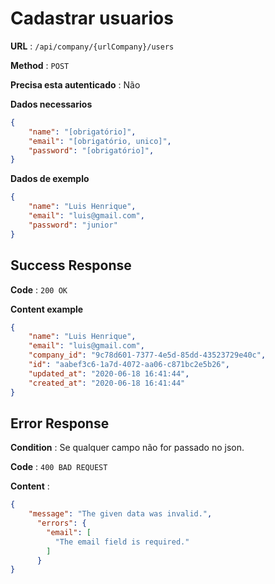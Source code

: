 # Cadastrar usuarios

**URL** : `/api/company/{urlCompany}/users`

**Method** : `POST`

**Precisa esta autenticado** : Não

**Dados necessarios**

```json
{
    "name": "[obrigatório]",
    "email": "[obrigatório, unico]",
    "password": "[obrigatório]",
}
```

**Dados de exemplo**

```json
{
    "name": "Luis Henrique",
    "email": "luis@gmail.com",
    "password": "junior"
}
```

## Success Response

**Code** : `200 OK`

**Content example**

```json
{
    "name": "Luis Henrique",
    "email": "luis@gmail.com",
    "company_id": "9c78d601-7377-4e5d-85dd-43523729e40c",
    "id": "aabef3c6-1a7d-4072-aa06-c871bc2e5b26",
    "updated_at": "2020-06-18 16:41:44",
    "created_at": "2020-06-18 16:41:44"
}
```

## Error Response

**Condition** : Se qualquer campo não for passado no json.

**Code** : `400 BAD REQUEST`

**Content** :

```json
{
    "message": "The given data was invalid.",
      "errors": {
        "email": [
          "The email field is required."
        ]
      }
}
```
